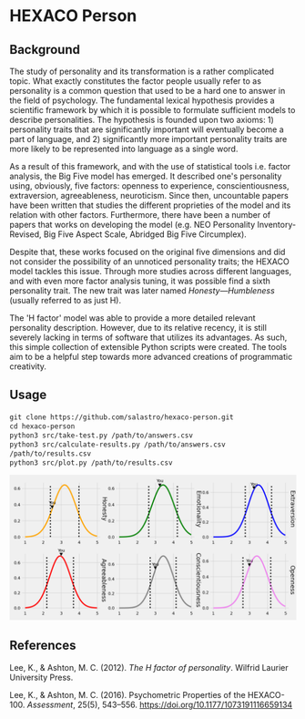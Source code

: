 # HEXACO Person

## Background

The study of personality and its transformation is a rather complicated topic.
What exactly constitutes the factor people usually refer to as personality is a
common question that used to be a hard one to answer in the field of
psychology. The fundamental lexical hypothesis provides a scientific framework
by which it is possible to formulate sufficient models to describe
personalities. The hypothesis is founded upon two axioms: 1) personality traits
that are significantly important will eventually become a part of language, and
2) significantly more important personality traits are more likely to be
represented into language as a single word.

As a result of this framework, and with the use of statistical tools i.e.
factor analysis, the Big Five model has emerged. It described one's personality
using, obviously, five factors: openness to experience, conscientiousness,
extraversion, agreeableness, neuroticism. Since then, uncountable papers have
been written that studies the different proprieties of the model and its
relation with other factors. Furthermore, there have been a number of papers
that works on developing the model (e.g. NEO Personality Inventory-Revised, Big
Five Aspect Scale, Abridged Big Five Circumplex).

Despite that, these works focused on the original five dimensions and did not
consider the possibility of an unnoticed personality traits; the HEXACO model
tackles this issue. Through more studies across different languages, and with
even more factor analysis tuning, it was possible find a sixth personality
trait. The new trait was later named *Honesty—Humbleness* (usually referred to
as just H).

The 'H factor' model was able to provide a more detailed relevant personality
description. However, due to its relative recency, it is still severely lacking
in terms of software that utilizes its advantages. As such, this simple
collection of extensible Python scripts were created. The tools aim to be a
helpful step towards more advanced creations of programmatic creativity.

## Usage

```
git clone https://github.com/salastro/hexaco-person.git
cd hexaco-person
python3 src/take-test.py /path/to/answers.csv
python3 src/calculate-results.py /path/to/answers.csv /path/to/results.csv
python3 src/plot.py /path/to/results.csv
```

![example figure](imgs/fig.png)

## References

Lee, K., & Ashton, M. C. (2012). *The H factor of personality*. Wilfrid Laurier University Press.

Lee, K., & Ashton, M. C. (2016). Psychometric Properties of the HEXACO-100. *Assessment*, 25(5), 543–556. https://doi.org/10.1177/1073191116659134
